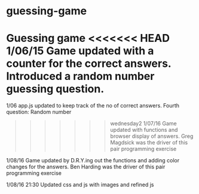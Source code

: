 # guessing-game
Guessing game
<<<<<<< HEAD
1/06/15 Game updated with a counter for the correct answers. Introduced a random number guessing question.
=======

1/06 app.js updated to keep track of the no of correct answers.
     Fourth question: Random number
>>>>>>> wednesday2
1/07/16 Game updated with functions and browser display of answers.
Greg Magdsick was the driver of this pair programming exercise

1/08/16 Game updated by D.R.Y.ing out the functions and adding color changes for the answers.
Ben Harding was the driver of this pair programming exercise

1/08/16 21:30 Updated css and js with images and refined js
